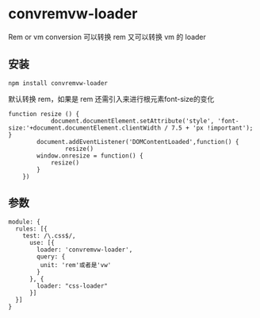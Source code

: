 # convremvw-loader

Rem or vm conversion
可以转换 rem 又可以转换 vm 的 loader 

## 安装

```
npm install convremvw-loader
```

默认转换 rem，如果是 rem 还需引入来进行根元素font-size的变化

```
function resize () {
			document.documentElement.setAttribute('style', 'font-size:'+document.documentElement.clientWidth / 7.5 + 'px !important');
}
		document.addEventListener('DOMContentLoaded',function() {
				resize()
		window.onresize = function() {
			resize()
		}
	})
```
## 参数
```
module: {
  rules: [{
    test: /\.css$/,
      use: [{
        loader: 'convremvw-loader',
        query: {
         unit: 'rem'或者是'vw'
        }
      }, {
        loader: "css-loader"
      }]
  }]
}
```
